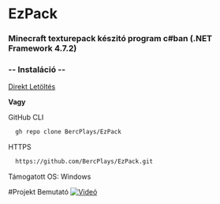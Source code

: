 # EzPack
### Minecraft texturepack készitó program c#ban (.NET Framework 4.7.2)


### **-- Instaláció --**

[Direkt Letöltés](https://www.dropbox.com/scl/fi/m38kqodrkgq270fvjsson/EzPack.zip?rlkey=2bremp7k5x8cdrnuzxi8ukf4y&dl=1)

**Vagy**

GitHub CLI
```bash
  gh repo clone BercPlays/EzPack
```

HTTPS
```bash
  https://github.com/BercPlays/EzPack.git
```

Támogatott OS: Windows

#Projekt Bemutató
[![Videó](https://img.youtube.com/vi/Z250RrQ-8y0/hqdefault.jpg)](https://www.youtube.com/embed/Z250RrQ-8y0)
